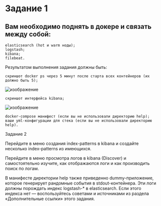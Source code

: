 # Задание 1

## Вам необходимо поднять в докере и связать между собой:

    elasticsearch (hot и warm ноды);
    logstash;
    kibana;
    filebeat.

Результатом выполнения задания должны быть:

    скриншот docker ps через 5 минут после старта всех контейнеров (их должно быть 5);
![изображение](https://github.com/IOSorokin/Monitoring/assets/148979909/2d92b1a1-c771-4907-ad0d-2b373cf2d7a0)

  
    скриншот интерфейса kibana;
![изображение](https://github.com/IOSorokin/Monitoring/assets/148979909/8c6d6d69-44a2-44f8-b351-0c59f14d728c)

    docker-compose манифест (если вы не использовали директорию help);
    ваши yml-конфигурации для стека (если вы не использовали директорию help).

Задание 2

Перейдите в меню создания index-patterns в kibana и создайте несколько index-patterns из имеющихся.

Перейдите в меню просмотра логов в kibana (Discover) и самостоятельно изучите, как отображаются логи и как производить поиск по логам.

В манифесте директории help также приведенно dummy-приложение, которое генерирует рандомные события в stdout-контейнера. Эти логи должны порождать индекс logstash-* в elasticsearch. Если этого индекса нет — воспользуйтесь советами и источниками из раздела «Дополнительные ссылки» этого задания.
